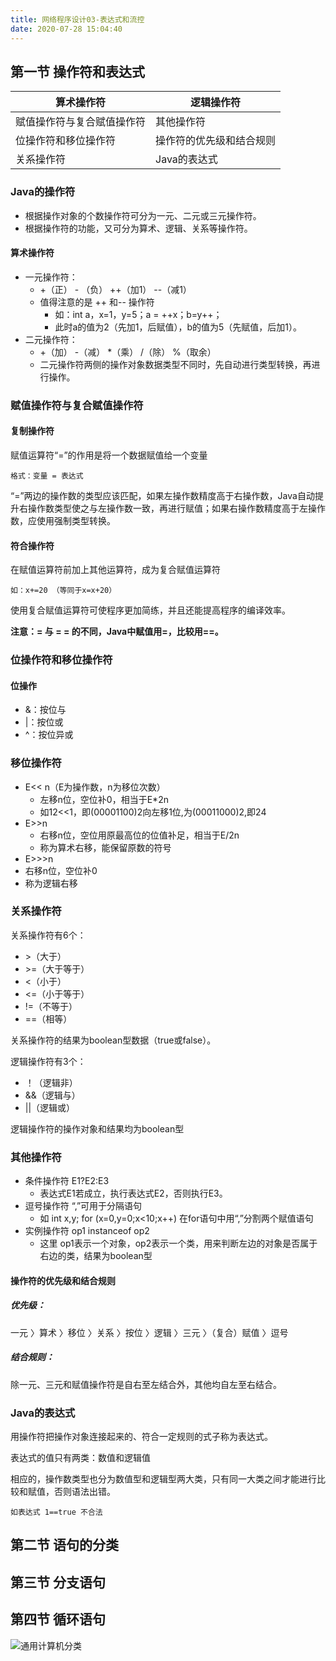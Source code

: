 ```yaml
---
title: 网络程序设计03-表达式和流控
date: 2020-07-28 15:04:40
---
```


## 第一节 操作符和表达式

算术操作符|逻辑操作符
---|---
赋值操作符与复合赋值操作符|其他操作符
位操作符和移位操作符|操作符的优先级和结合规则
关系操作符|Java的表达式

### Java的操作符

- 根据操作对象的个数操作符可分为一元、二元或三元操作符。
- 根据操作符的功能，又可分为算术、逻辑、关系等操作符。

#### 算术操作符

- 一元操作符：
  - +（正）  - （负） ++（加1）  --（减1）
  - 值得注意的是 ++ 和-- 操作符
    - 如：int a，x=1，y=5；a = ++x；b=y++；
    - 此时a的值为2（先加1，后赋值），b的值为5（先赋值，后加1）。
- 二元操作符：
  - +（加）  -（减）  *（乘）   /（除）   %（取余）
  - 二元操作符两侧的操作对象数据类型不同时，先自动进行类型转换，再进行操作。


### 赋值操作符与复合赋值操作符

#### 复制操作符

赋值运算符“=”的作用是将一个数据赋值给一个变量

`格式：变量 = 表达式`

“=”两边的操作数的类型应该匹配，如果左操作数精度高于右操作数，Java自动提升右操作数类型使之与左操作数一致，再进行赋值；如果右操作数精度高于左操作数，应使用强制类型转换。

#### 符合操作符

在赋值运算符前加上其他运算符，成为复合赋值运算符

`如：x+=20 （等同于x=x+20）`

使用复合赋值运算符可使程序更加简练，并且还能提高程序的编译效率。

**注意：= 与 = = 的不同，Java中赋值用=，比较用==。**

### 位操作符和移位操作符

#### 位操作

- &：按位与
- |：按位或
- ^：按位异或

### 移位操作符

- E<< n（E为操作数，n为移位次数）
  - 左移n位，空位补0，相当于E*2n
  - 如12<<1，即(00001100)2向左移1位,为(00011000)2,即24
- E>>n
  - 右移n位，空位用原最高位的位值补足，相当于E/2n 
  - 称为算术右移，能保留原数的符号
- E>>>n
- 右移n位，空位补0
- 称为逻辑右移

### 关系操作符

关系操作符有6个：

- \>（大于）
- \>=（大于等于）
- <（小于）
- <=（小于等于） 
- !=（不等于） 
- ==（相等）

关系操作符的结果为boolean型数据（true或false）。

逻辑操作符有3个：

- ！（逻辑非）  
- &&（逻辑与）	
- ||（逻辑或）

逻辑操作符的操作对象和结果均为boolean型

### 其他操作符

- 条件操作符  E1?E2:E3
  - 表达式E1若成立，执行表达式E2，否则执行E3。
- 逗号操作符 “,”可用于分隔语句
  - 如 int x,y; for (x=0,y=0;x<10;x++)  在for语句中用“,”分割两个赋值语句
- 实例操作符 op1 instanceof op2
  - 这里 op1表示一个对象，op2表示一个类，用来判断左边的对象是否属于右边的类，结果为boolean型

#### 操作符的优先级和结合规则

##### 优先级：

一元 〉算术 〉移位 〉关系 〉按位 〉逻辑 〉三元 〉（复合）赋值 〉逗号

##### 结合规则：

除一元、三元和赋值操作符是自右至左结合外，其他均自左至右结合。

### Java的表达式

用操作符把操作对象连接起来的、符合一定规则的式子称为表达式。

表达式的值只有两类：数值和逻辑值

相应的，操作数类型也分为数值型和逻辑型两大类，只有同一大类之间才能进行比较和赋值，否则语法出错。

`如表达式 1==true 不合法`

## 第二节 语句的分类

## 第三节 分支语句

## 第四节 循环语句


![通用计算机分类](./网络程序设计03-表达式和流控/通用计算机分类.png)